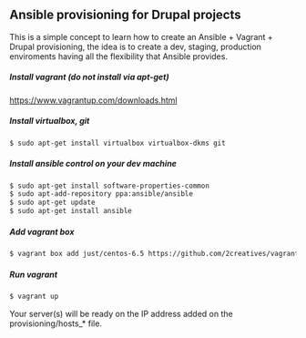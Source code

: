 ## Ansible provisioning for Drupal projects

This is a simple concept to learn how to create an Ansible + Vagrant + Drupal provisioning, the idea is to create a dev, staging, production enviroments having all the flexibility that Ansible provides.

##### Install vagrant (do not install via apt-get)

https://www.vagrantup.com/downloads.html

##### Install virtualbox, git

```bash
$ sudo apt-get install virtualbox virtualbox-dkms git
```

##### Install ansible control on your dev machine

```bash
$ sudo apt-get install software-properties-common
$ sudo apt-add-repository ppa:ansible/ansible
$ sudo apt-get update
$ sudo apt-get install ansible
```

##### Add vagrant box

```bash
$ vagrant box add just/centos-6.5 https://github.com/2creatives/vagrant-centos/releases/download/v6.5.3/centos65-x86_64-20140116.box
```
##### Run vagrant

```bash
$ vagrant up
```
Your server(s) will be ready on the IP address added on the provisioning/hosts_* file.